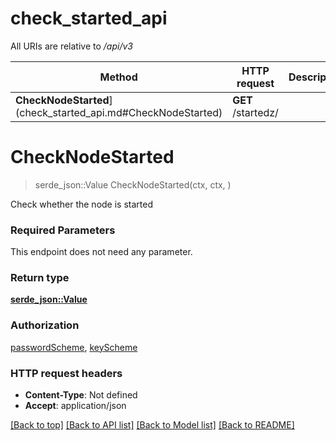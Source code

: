 # check_started_api

All URIs are relative to _/api/v3_

| Method                                                       | HTTP request       | Description |
| ------------------------------------------------------------ | ------------------ | ----------- |
| **CheckNodeStarted**](check_started_api.md#CheckNodeStarted) | **GET** /startedz/ |

# **CheckNodeStarted**

> serde_json::Value CheckNodeStarted(ctx, ctx, )

Check whether the node is started

### Required Parameters

This endpoint does not need any parameter.

### Return type

[**serde_json::Value**](AnyType.md)

### Authorization

[passwordScheme](../README.md#passwordScheme), [keyScheme](../README.md#keyScheme)

### HTTP request headers

- **Content-Type**: Not defined
- **Accept**: application/json

[[Back to top]](#) [[Back to API list]](../README.md#documentation-for-api-endpoints) [[Back to Model list]](../README.md#documentation-for-models) [[Back to README]](../README.md)
